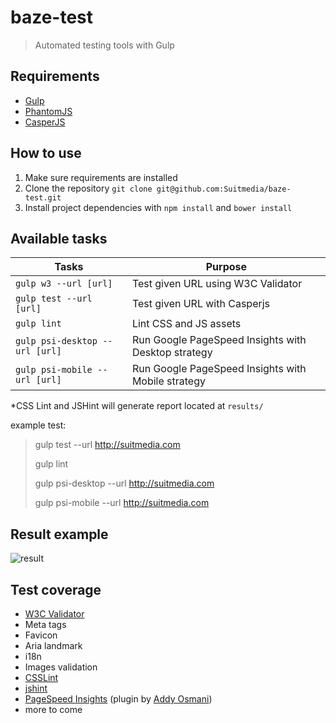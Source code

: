 baze-test
=========

> Automated testing tools with Gulp

## Requirements

* [Gulp](http://gulpjs.com/)
* [PhantomJS](http://phantomjs.org/)
* [CasperJS](http://casperjs.org/)

## How to use

1. Make sure requirements are installed
2. Clone the repository `git clone git@github.com:Suitmedia/baze-test.git`
3. Install project dependencies with `npm install` and `bower install`

## Available tasks

|Tasks 									|Purpose   	                                                        |
|---                                    |---			                                                    |
|`gulp w3 --url [url]`                  |Test given URL using W3C Validator                                 |
|`gulp test --url [url]`                |Test given URL with Casperjs                                       |
|`gulp lint`                            |Lint CSS and JS assets                                             |
|`gulp psi-desktop --url [url]`         |Run Google PageSpeed Insights with Desktop strategy   			    |
|`gulp psi-mobile --url [url]`          |Run Google PageSpeed Insights with Mobile strategy   			    |
*CSS Lint and JSHint will generate report located at `results/`


example test:
> gulp test --url http://suitmedia.com
>
> gulp lint
>
> gulp psi-desktop --url http://suitmedia.com
>
> gulp psi-mobile --url http://suitmedia.com

## Result example

![result](http://bobby.suitmedia.net/assets/img/baze-test-1.jpg)

## Test coverage

* [W3C Validator](http://validator.w3.org/)
* Meta tags
* Favicon
* Aria landmark
* i18n
* Images validation
* [CSSLint](https://github.com/CSSLint/csslint)
* [jshint](https://github.com/jshint/jshint/)
* [PageSpeed Insights](https://developers.google.com/speed/pagespeed/insights/) (plugin by [Addy Osmani](https://github.com/addyosmani/psi-gulp-sample/blob/master/gulpfile.js))
* more to come
